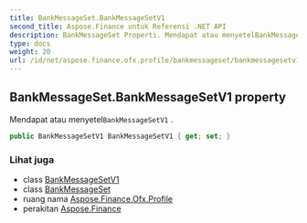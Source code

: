```yaml
---
title: BankMessageSet.BankMessageSetV1
second_title: Aspose.Finance untuk Referensi .NET API
description: BankMessageSet Properti. Mendapat atau menyetelBankMessageSetV1 .
type: docs
weight: 20
url: /id/net/aspose.finance.ofx.profile/bankmessageset/bankmessagesetv1/
---
```

## BankMessageSet.BankMessageSetV1 property

Mendapat atau menyetel`BankMessageSetV1` .

```csharp
public BankMessageSetV1 BankMessageSetV1 { get; set; }
```

### Lihat juga

* class [BankMessageSetV1](../../bankmessagesetv1/)
* class [BankMessageSet](../)
* ruang nama [Aspose.Finance.Ofx.Profile](../../bankmessageset/)
* perakitan [Aspose.Finance](../../../)


